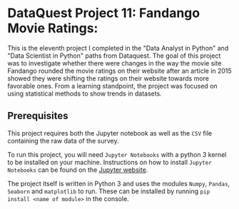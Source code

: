 # DataQuest Project 11: Fandango Movie Ratings:  

This is the eleventh project I completed in the "Data Analyst in Python" and "Data Scientist in Python" paths from Dataquest. The goal of this project was to investigate whether there were changes in the way the movie site Fandango rounded the movie ratings on their website after an article in 2015 showed they were shifting the ratings on their website towards more favorable ones. From a learning standpoint, the project was focused on using statistical methods to show trends in datasets.

## Prerequisites

This project requires both the Jupyter notebook as well as the `CSV` file containing the raw data of the survey.

To run this project, you will need `Jupyter Notebooks` with a python 3 kernel to be installed on your machine. Instructions on how to install `Jupyter Notebooks` can be found on the [Jupyter website](https://jupyter.org/install).

The project itself is written in Python 3 and uses the modules `Numpy`, `Pandas`, `Seaborn`  and `matplotlib` to run. These can be installed by running `pip install <name of module>` in the console.